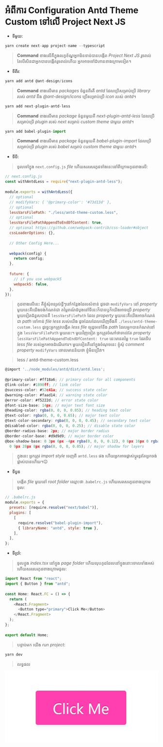 # អំពីការ Configuration Antd Theme Custom ទៅលើ Project Next JS

- ទីមួយ:

```js
yarn create next-app project-name --typescript
```

> **Command** ខាងលើគឺក្នុងលក្ខខ័ណ្ឌអ្នកមិនទាន់បានបង្កើត _Project Next JS_ រួចរាល់ តែបើសិនជាអ្នកបានបង្កើតរួចរាល់ហើយ អ្នកអាចទៅជំហានខាងក្រោមទៀត។

- ទីពីរ:

```js
yarn add antd @ant-design/icons
```

> **Command** ខាងលើមាន _packages_ ចំនួនពីរគឺ _antd_ ដែលប្រើសម្រាប់ប្រើ _library_ របស់ _antd_ នឹង _@ant-design/icons_ ប្រើសម្រាប់ប្រើ _icon_ របស់ _antd_។

```js
yarn add next-plugin-antd-less
```

> **Command** ខាងលើមាន _package_ ចំនួនមួយគឺ _next-plugin-antd-less_ ដែលប្រើសម្រាប់ប្រើ _plugin_ របស់ _next_ សម្រាប់ _custom theme_ ជាមួយ _antd_។

```js
yarn add babel-plugin-import
```

> **Command** ខាងលើមាន _package_ ចំនួនមួយគឺ _babel-plugin-import_ ដែលប្រើសម្រាប់ប្រើ _plugin_ របស់ _babel_ សម្រាប់ _custom theme_ ជាមួយ _antd_។

- ទីបី:

> ចូលទៅក្នុង `next.config.js` _file_ ហើយសរសេរកូដទាំងនេះនៅពីក្រោមកូដខាងលើ:

```js
// next.config.js
const withAntdLess = require("next-plugin-antd-less");

module.exports = withAntdLess({
  // optional
  // modifyVars: { '@primary-color': '#73d13d' },
  // optional
  lessVarsFilePath: "./less/antd-theme-custom.less",
  // optional
  lessVarsFilePathAppendToEndOfContent: true,
  // optional https://github.com/webpack-contrib/css-loader#object
  cssLoaderOptions: {},

  // Other Config Here...

  webpack(config) {
    return config;
  },

  future: {
    // if you use webpack5
    webpack5: false,
  },
});
```

> កូដខាងលើនេះ គឺខ្ញុំសុំពន្យល់ខ្លីៗនៅកន្លែងដែលសំខាន់ ដូចជា `modifyVars` នៅ _property_ មួយនេះគឺយើងចង់កំណត់ជា តម្លៃពណ៍ដំបូងនៅទីនេះក៏បានឬក៏យើងអាចប្រើ _property_ មួយទៀតជំនួសបានគឺ `lessVarsFilePath` ដែល _property_ មួយនេះគឺយើងអាចកំណត់ជា _path_ ទៅកាន់ _file less_ របស់យើង ដូចដែលដែលឃើញចឹងគឺ `./less/antd-theme-custom.less` ដូច្នេះអ្នកត្រូវបង្កើត _less file_ ឲ្យដូចទៅនឹង _path_ ដែលអ្នកបានកំណត់នៅក្នុង `lessVarsFilePath` មួយនេះ។ មួយវិញទៀត អ្នកត្រូវចំណាំថាទាល់តែ _property_ `lessVarsFilePathAppendToEndOfContent: true` នេះមានតម្លៃ `true` ដែរទើប _less file_ របស់អ្នកអាចដំណើរការ។ មួយទៀតគឺនៅក្នុងចំណុចនេះ ខ្ញុំសុំ _comment property_ `modifyVars` ចោលមានន័យថា ខ្ញុំមិនប្រើវា។

> less / antd-theme-custom.less

```js
@import '../node_modules/antd/dist/antd.less';

@primary-color: #ff18a6; // primary color for all components
@link-color: #1890ff; // link color
@success-color: #52c41a; // success state color
@warning-color: #faad14; // warning state color
@error-color: #f5222d; // error state color
@font-size-base: 14px; // major text font size
@heading-color: rgba(0, 0, 0, 0.85); // heading text color
@text-color: rgba(0, 0, 0, 0.65); // major text color
@text-color-secondary: rgba(0, 0, 0, 0.45); // secondary text color
@disabled-color: rgba(0, 0, 0, 0.25); // disable state color
@border-radius-base: 2px; // major border radius
@border-color-base: #d9d9d9; // major border color
@box-shadow-base: 0 3px 6px -4px rgba(0, 0, 0, 0.12), 0 6px 16px 0 rgba(0, 0, 0, 0.08),
  0 9px 28px 8px rgba(0, 0, 0, 0.05); // major shadow for layers
```

> ក្នុងនេះ អ្នកត្រូវ _import style_ ចេញពី `antd.less` ផង ហើយអ្នកអាចផ្លាស់ប្តូរនូវតែអ្នកចង់ផ្លាស់បានហើយ។😉

- ទីបួន

> បង្កើត _file_ មួយនៅ _root folder_ ឈ្មោះថា .`babelrc.js` ហើយសរសេរកូដខាងក្រោមចូល:

```js
// .babelrc.js
module.exports = {
  presets: [require.resolve("next/babel")],
  plugins: [
    [
      require.resolve("babel-plugin-import"),
      { libraryName: "antd", style: true },
    ],
  ],
};
```

- ទីប្រាំ:

> ចូលក្នុង _index.tsx_ នៅក្នុង _page folder_ ហើយលុបកូដដែលនៅក្នុងនោះចោលទាំងអស់ ហើយសរសេរកូដខាងក្រោមចូល:

```js
import React from "react";
import { Button } from "antd";

const Home: React.FC = () => {
  return (
    <React.Fragment>
      <Button type="primary">Click Me</Button>
    </React.Fragment>
  );
};

export default Home;
```

> បន្ទាប់មក យើង _run project_:

```js
yarn dev
```

> លទ្ធផល

![next-js-result thumbnail](/_thumbnail_doc/nextjs-result.JPG "Next JS Result")
